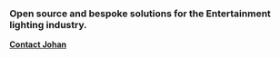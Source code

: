 ### Open source and bespoke solutions for the Entertainment lighting industry.  
**[Contact Johan](mailto:hello@gobo.ws?subject=[GitHub]%20gobo.ws%20contact)**
